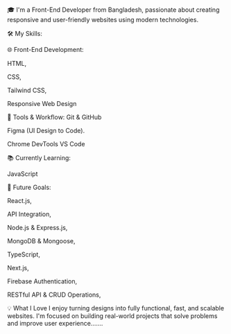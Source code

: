 🎓 I'm a Front-End Developer from Bangladesh, passionate about creating responsive and user-friendly websites using modern technologies.

🛠️ My Skills:

🌐 Front-End Development:

HTML,

CSS,

Tailwind CSS,

Responsive Web Design

🧩 Tools & Workflow:
Git & GitHub


Figma (UI Design to Code).


Chrome DevTools
VS Code

📚 Currently Learning: 

JavaScript

🎯 Future Goals:


React.js,

API Integration,

Node.js & Express.js,

MongoDB & Mongoose,

TypeScript,

Next.js,

Firebase Authentication,

RESTful API & CRUD Operations,



💡 What I Love
I enjoy turning designs into fully functional, fast, and scalable websites. I'm focused on building real-world projects that solve problems and improve user experience.......



